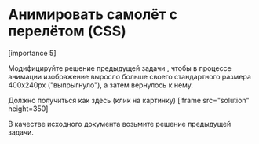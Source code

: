 # Анимировать самолёт с перелётом (CSS)

[importance 5]

Модифицируйте решение предыдущей задачи [](/task/animate-logo-css), чтобы в процессе анимации изображение выросло больше своего стандартного размера 400x240px ("выпрыгнуло"), а затем вернулось к нему.

Должно получиться как здесь (клик на картинку)
[iframe src="solution" height=350]

В качестве исходного документа возьмите решение предыдущей задачи.